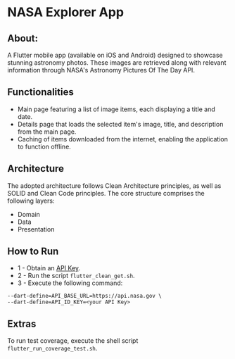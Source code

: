 # NASA Explorer App
## About:
A Flutter mobile app (available on iOS and Android) designed to showcase stunning astronomy photos. These images are retrieved along with relevant information through NASA's Astronomy Pictures Of The Day API.

## Functionalities
- Main page featuring a list of image items, each displaying a title and date.
- Details page that loads the selected item's image, title, and description from the main page.
- Caching of items downloaded from the internet, enabling the application to function offline.

## Architecture
The adopted architecture follows Clean Architecture principles, as well as SOLID and Clean Code principles. The core structure comprises the following layers:
- Domain
- Data
- Presentation

## How to Run
- 1 - Obtain an [API Key](https://api.nasa.gov/).
- 2 - Run the script ``flutter_clean_get.sh``.
- 3 - Execute the following command:
```flutter run -t lib/main.dart \
--dart-define=API_BASE_URL=https://api.nasa.gov \
--dart-define=API_ID_KEY=<your API Key>
```

## Extras
To run test coverage, execute the shell script ```flutter_run_coverage_test.sh```.